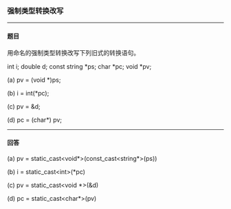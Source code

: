 ### 强制类型转换改写
***
#### 题目

用命名的强制类型转换改写下列旧式的转换语句。  

int i; double d; const string *ps; char *pc; void *pv;  

(a) pv = (void *)ps;  

(b) i = int(*pc);  

(c) pv = &d;  

(d) pc = (char*) pv;

***
#### 回答

(a) pv = static_cast\<void*\>(const_cast\<string\*\>(ps))  

(b) i = static_cast\<int\>(*pc)  

(c) pv = static_cast\<void *\>(&d)  

(d) pc = static_cast\<char*\>(pv)